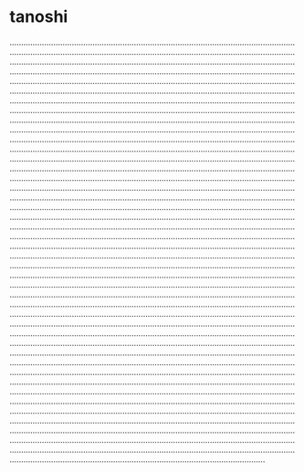 # tanoshi

...................................................................................................................................................................................................................................................................................................................................................................................................................................................................................................................................................................................................................................................................................................................................................................................................................................................................................................................................................................................................................................................................................................................................................................................................................................................................................................................................................................................................................................................................................................................................................................................................................................................................................................................................................................................................................................................................................................................................................................................................................................................................................................................................................................................................................................................................................................................................................................................................................................................................................................................................................................................................................................................................................................................................................................................................................................................................................................................................................................................................................................................................................................................................................................................................................................................................................................................................................................................................................................................................................................................................................................................................................................................................................................................................................................................................................................................................................................................................................................................................................................................................................................................................................................................................................................................................................................................................................................................................................................................................................................................................................................................................................................................................................................................................................................................................................................................................................................................................................................................................................................................................................................................................................................................................................................................................................................................................................................................................................................................................................................................................................................................................................................................................